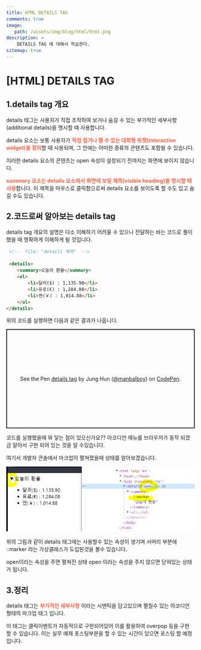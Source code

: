 ```yaml
---
title: HTML DETAILS TAG
comments: true
image: 
   path: /assets/img/blog/html/html.png 
description: >
    DETAILS TAG 에 대해서 학습한다. 
sitemap: true
---
```


# [HTML] DETAILS TAG

## 1.details tag 개요

details 태그는 사용자가 직접 조작하여 보거나 숨길 수 있는 부가적인 세부사항(additional details)을 명시할 때 사용합니다.

details 요소는 보통 사용자가 <strong style="color:tomato">직접 접거나 펼 수 있는 대화형 위젯(interactive widget)을 정의</strong>할 때 사용되며, 그 안에는 어떠한 종류의 콘텐츠도 포함될 수 있습니다.

이러한 details 요소의 콘텐츠는 open 속성이 설정되기 전까지는 화면에 보이지 않습니다.

<strong style="color:tomato">summary 요소는 details 요소에서 화면에 보일 제목(visible heading)을 명시할 때 사용</strong>합니다. 이 제목을 마우스로 클릭함으로써 details 요소를 보이도록 할 수도 있고 숨길 수도 있습니다.

## 2.코드로써 알아보는 details tag
details tag 개요의 설명은 다소 이해하기 어려울 수 있으나 전달하는 바는 코드로 풀이했을 때 명확하게 이해하게 될 것입니다. 


~~~html
 <!--  file: "details 예제"  -->

 <details>
    <summary>오늘의 환율</summary>
    <ul>
        <li>달러($) : 1,135.90</li>
        <li>유로(€) : 1,284.08</li>
        <li>엔(￥) : 1,014.88</li>
    </ul>
</details>
~~~

위의 코드를 실행하면 다음과 같은 결과가 나옵니다. 

<p class="codepen" data-height="265" data-theme-id="dark" data-default-tab="html,result" data-user="manbalboy" data-slug-hash="WNRWWpx" data-preview="true" data-editable="true" style="height: 265px; box-sizing: border-box; display: flex; align-items: center; justify-content: center; border: 2px solid; margin: 1em 0; padding: 1em;" data-pen-title="details tag">
  <span>See the Pen <a href="https://codepen.io/manbalboy/pen/WNRWWpx">
  details tag</a> by Jung Hun (<a href="https://codepen.io/manbalboy">@manbalboy</a>)
  on <a href="https://codepen.io">CodePen</a>.</span>
</p>


코드를 실행했을때 와 닿는 점이 있으신가요??
아코디언 메뉴를 브라우저가 동작 되겠금 알아서 구현 되어 있는 것을 알 수있습니다.

여기서 개발자 콘솔에서 마크업이 펼쳐졌을때 상태를 알아보겠습니다. 

![details tag](/assets/img/blog/html/2021/04/01.PNG "details tag")


위의 그림과 같이 details 태그에는 사용할수 있는 속성이 생기며 서머리 부분에 ::marker 라는 가상클래스가 도입된것을 볼수 있습니다. 

open이라는 속성을 주면 펼쳐진 상태 open 이라는 속성을 주지 않으면 닫혀있는 상태가 됩니다. 


## 3.정리
details 태그는 <strong style="color:tomato">부가적인 세부사항</strong> 이라는 시멘틱을 담고있으며 펼칠수 있는 아코디언 형태의 마크업 태그 입니다. 

이 태그는 클릭이벤트가 자동적으로 구현되어있어 이를 활용하여 overpop 등을 구현 할 수 있습니다. 이는 실무 예제 포스팅부분을 할 수 있는 시간이 있으면 포스팅 할 예정입니다.




<script async src="https://cpwebassets.codepen.io/assets/embed/ei.js"></script>
